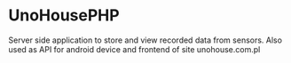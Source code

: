 # UnoHousePHP

Server side application to store and view recorded data from sensors. 
Also used as API for android device and frontend of site unohouse.com.pl

